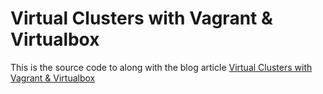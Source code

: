 # Virtual Clusters with Vagrant & Virtualbox

This is the source code to along with the blog article [Virtual Clusters with Vagrant & Virtualbox](http://xplordat.com/2015/12/04/virtual-clusters-with-virtualbox-vagrant/)



	



